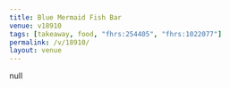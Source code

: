 ```yaml
---
title: Blue Mermaid Fish Bar
venue: v18910
tags: [takeaway, food, "fhrs:254405", "fhrs:1022077"]
permalink: /v/18910/
layout: venue
---
```

null